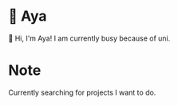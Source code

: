 # 🐥 Aya
🌱 Hi, I'm Aya! I am currently busy because of uni.

# Note
 Currently searching for projects I want to do.
 
